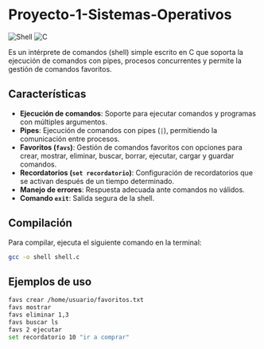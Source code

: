 # Proyecto-1-Sistemas-Operativos
![Shell](https://img.shields.io/badge/shell-linux-blue.svg) ![C](https://img.shields.io/badge/language-C-orange.svg)

Es un intérprete de comandos (shell) simple escrito en C que soporta la ejecución de comandos con pipes, procesos concurrentes y permite la gestión de comandos favoritos.

## Características

- **Ejecución de comandos**: Soporte para ejecutar comandos y programas con múltiples argumentos.
- **Pipes**: Ejecución de comandos con pipes (`|`), permitiendo la comunicación entre procesos.
- **Favoritos (`favs`)**: Gestión de comandos favoritos con opciones para crear, mostrar, eliminar, buscar, borrar, ejecutar, cargar y guardar comandos.
- **Recordatorios (`set recordatorio`)**: Configuración de recordatorios que se activan después de un tiempo determinado.
- **Manejo de errores**: Respuesta adecuada ante comandos no válidos.
- **Comando `exit`**: Salida segura de la shell.

## Compilación

Para compilar, ejecuta el siguiente comando en la terminal:

```bash
gcc -o shell shell.c
```

## Ejemplos de uso

```bash
favs crear /home/usuario/favoritos.txt
favs mostrar
favs eliminar 1,3
favs buscar ls
favs 2 ejecutar
set recordatorio 10 "ir a comprar"
```
